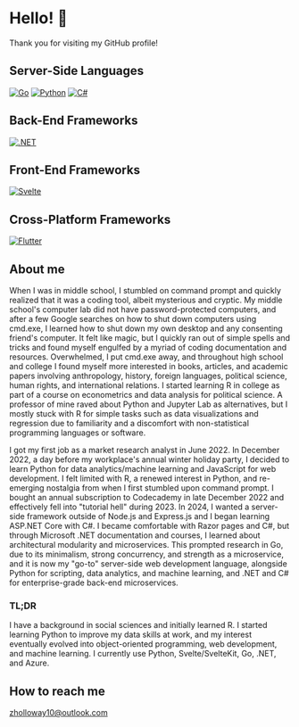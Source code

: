 # Hello! 👋

Thank you for visiting my GitHub profile! 

## Server-Side Languages
[![Go](https://img.shields.io/badge/Go-1.x-blue.svg)](https://golang.org/)
[![Python](https://img.shields.io/badge/python-3.x-blue.svg)](https://www.python.org/)
[![C#](https://img.shields.io/badge/C%23-13.x-blue.svg)](https://docs.microsoft.com/en-us/dotnet/csharp/)

## Back-End Frameworks
[![.NET](https://img.shields.io/badge/.NET-9.x-blue.svg)](https://dotnet.microsoft.com/)

## Front-End Frameworks
[![Svelte](https://img.shields.io/badge/Svelte-5.x-orange.svg)](https://svelte.dev/)

## Cross-Platform Frameworks
[![Flutter](https://img.shields.io/badge/Flutter-3.x-blue.svg)](https://flutter.dev)

## About me
When I was in middle school, I stumbled on command prompt and quickly realized that it was a coding tool, albeit mysterious and cryptic. My middle school's computer lab did not have password-protected computers, and after a few Google searches on how to shut down computers using cmd.exe, I learned how to shut down my own desktop and any consenting friend's computer. It felt like magic, but I quickly ran out of simple spells and tricks and found myself engulfed by a myriad of coding documentation and resources. Overwhelmed, I put cmd.exe away, and throughout high school and college I found myself more interested in books, articles, and academic papers involving anthropology, history, foreign languages, political science, human rights, and international relations. I started learning R in college as part of a course on econometrics and data analysis for political science. A professor of mine raved about Python and Jupyter Lab as alternatives, but I mostly stuck with R for simple tasks such as data visualizations and regression due to familiarity and a discomfort with non-statistical programming languages or software.

I got my first job as a market research analyst in June 2022. In December 2022, a day before my workplace's annual winter holiday party, I decided to learn Python for data analytics/machine learning and JavaScript for web development. I felt limited with R, a renewed interest in Python, and re-emerging nostalgia from when I first stumbled upon command prompt. I bought an annual subscription to Codecademy in late December 2022 and effectively fell into "tutorial hell" during 2023. In 2024, I wanted a server-side framework outside of Node.js and Express.js and I began learning ASP.NET Core with C#. I became comfortable with Razor pages and C#, but through Microsoft .NET documentation and courses, I learned about architectural modularity and microservices. This prompted research in Go, due to its minimalism, strong concurrency, and strength as a microservice, and it is now my "go-to" server-side web development language, alongside Python for scripting, data analytics, and machine learning, and .NET and C# for enterprise-grade back-end microservices.

### TL;DR
I have a background in social sciences and initially learned R. I started learning Python to improve my data skills at work, and my interest eventually evolved into object-oriented programming, web development, and machine learning. I currently use Python, Svelte/SvelteKit, Go, .NET, and Azure.

## How to reach me
zholloway10@outlook.com

<!--
**zachhollow/zachhollow** is a ✨ _special_ ✨ repository because its `README.md` (this file) appears on your GitHub profile.

- 🔭 I’m currently working on ...
- 🌱 I’m currently learning ...
- 👯 I’m looking to collaborate on ...
- 🤔 I’m looking for help with ...
- 💬 Ask me about ...
- 📫 How to reach me: ...
- 😄 Pronouns: ...
- ⚡ Fun fact: ...
-->
